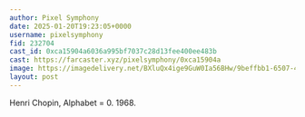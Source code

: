 ```yaml
---
author: Pixel Symphony
date: 2025-01-20T19:23:05+0000
username: pixelsymphony
fid: 232704
cast_id: 0xca15904a6036a995bf7037c28d13fee400ee483b
cast: https://farcaster.xyz/pixelsymphony/0xca15904a
image: https://imagedelivery.net/BXluQx4ige9GuW0Ia56BHw/9beffbb1-6507-4454-a0e4-64f5152c1c00/original
layout: post
---
```


Henri Chopin, Alphabet = 0. 1968.

<img src='https://imagedelivery.net/BXluQx4ige9GuW0Ia56BHw/9beffbb1-6507-4454-a0e4-64f5152c1c00/original' alt='' referrerpolicy='no-referrer'/>
